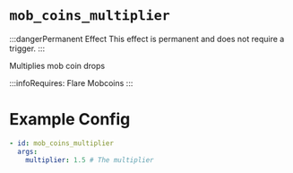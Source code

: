 # `mob_coins_multiplier`
:::dangerPermanent Effect
This effect is permanent and does not require a trigger.
:::

Multiplies mob coin drops

:::infoRequires:
Flare Mobcoins
:::
# Example Config
```yaml
- id: mob_coins_multiplier
  args:
    multiplier: 1.5 # The multiplier
```
